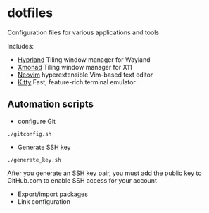 # dotfiles

Configuration files for various applications and tools

Includes:
- [Hyprland](../dotfiles/dotfiles/hypr/README.md) Tiling window manager for Wayland
- [Xmonad](../dotfiles/dotfiles/xmonad/README.md) Tiling window manager for X11
- [Neovim](../dotfiles/dotfiles/slim-vim/README.md) hyperextensible Vim-based text editor
- [Kitty](../dotfiles/dotfiles/kitty/README.md)  Fast, feature-rich terminal emulator



## Automation scripts

* configure Git
```
./gitconfig.sh
```
* Generate SSH key
```
./generate_key.sh
```
After you generate an SSH key pair, you must add the public key to GitHub.com to enable SSH access for your account
* Export/import packages
* Link configuration
